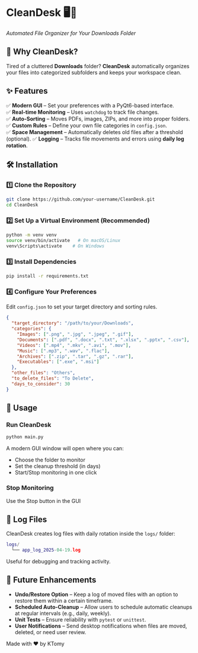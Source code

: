 # **CleanDesk 🖥️📂**

_Automated File Organizer for Your Downloads Folder_

## **📌 Why CleanDesk?**

Tired of a cluttered **Downloads** folder? **CleanDesk** automatically organizes your files into categorized subfolders and keeps your workspace clean.

## **✨ Features**

✅ **Modern GUI** – Set your preferences with a PyQt6-based interface.  
✅ **Real-time Monitoring** – Uses `watchdog` to track file changes.  
✅ **Auto-Sorting** – Moves PDFs, images, ZIPs, and more into proper folders.  
✅ **Custom Rules** – Define your own file categories in `config.json`.  
✅ **Space Management** – Automatically deletes old files after a threshold (optional).
✅ **Logging** – Tracks file movements and errors using **daily log rotation**.

## **🛠️ Installation**

### **1️⃣ Clone the Repository**

```sh
git clone https://github.com/your-username/CleanDesk.git
cd CleanDesk
```

### **2️⃣ Set Up a Virtual Environment (Recommended)**

```sh
python -m venv venv
source venv/bin/activate   # On macOS/Linux
venv\Scripts\activate    # On Windows
```

### **3️⃣ Install Dependencies**

```sh
pip install -r requirements.txt
```

### **4️⃣ Configure Your Preferences**

Edit `config.json` to set your target directory and sorting rules.

```json
{
  "target_directory": "/path/to/your/Downloads",
  "categories": {
    "Images": [".png", ".jpg", ".jpeg", ".gif"],
    "Documents": [".pdf", ".docx", ".txt", ".xlsx", ".pptx", ".csv"],
    "Videos": [".mp4", ".mkv", ".avi", ".mov"],
    "Music": [".mp3", ".wav", ".flac"],
    "Archives": [".zip", ".tar", ".gz", ".rar"],
    "Executables": [".exe", ".msi"]
  },
  "other_files": "Others",
  "to_delete_files": "To Delete",
  "days_to_consider": 30
}
```

## **🚀 Usage**

### **Run CleanDesk**

```sh
python main.py
```

A modern GUI window will open where you can:

- Choose the folder to monitor
- Set the cleanup threshold (in days)
- Start/Stop monitoring in one click

### **Stop Monitoring**

Use the Stop button in the GUI

## 📁 Log Files

CleanDesk creates log files with daily rotation inside the `logs/` folder:

```lua
logs/
  └── app_log_2025-04-19.log
```

Useful for debugging and tracking activity.

## **📌 Future Enhancements**

- **Undo/Restore Option** – Keep a log of moved files with an option to restore them within a certain timeframe.
- **Scheduled Auto-Cleanup** – Allow users to schedule automatic cleanups at regular intervals (e.g., daily, weekly).
- **Unit Tests** – Ensure reliability with `pytest` or `unittest`.
- **User Notifications** – Send desktop notifications when files are moved, deleted, or need user review.

Made with ❤️ by KTomy
